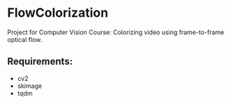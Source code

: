 # FlowColorization
Project for Computer Vision Course: Colorizing video using frame-to-frame optical flow.

## Requirements:
- cv2
- skimage
- tqdm
